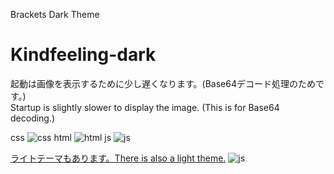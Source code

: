 Brackets Dark Theme
# Kindfeeling-dark

起動は画像を表示するために少し遅くなります。(Base64デコード処理のためです。)  
Startup is slightly slower to display the image. (This is for Base64 decoding.)  

css
![css](https://user-images.githubusercontent.com/54123288/74583794-352b0f00-500e-11ea-86d0-b672bedff614.png)
html
![html](https://user-images.githubusercontent.com/54123288/74583795-35c3a580-500e-11ea-8f86-3b7a1a8b6714.png)
js
![js](https://user-images.githubusercontent.com/54123288/74583796-365c3c00-500e-11ea-928e-407a6b831f14.png)

[ライトテーマもあります。There is also a light theme.](https://github.com/Aromatibus/Brackets-Kindfeeling-light)
![js](https://user-images.githubusercontent.com/54123288/74583476-bd0f1a00-500a-11ea-99d9-d046d45f65d7.png)
